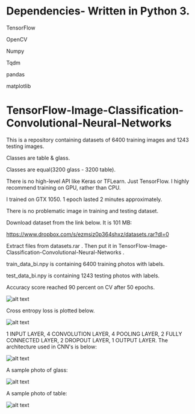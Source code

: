# Dependencies- Written in Python 3. 
TensorFlow

OpenCV

Numpy

Tqdm

pandas

matplotlib


# TensorFlow-Image-Classification-Convolutional-Neural-Networks

This is a repository containing datasets of 6400 training images and 1243 testing images. 

Classes are table & glass.

Classes are equal(3200 glass - 3200 table). 

There is no high-level API like Keras or TFLearn. Just TensorFlow. I highly recommend training on GPU, rather than CPU.

I trained on GTX 1050. 1 epoch lasted 2 minutes approximately.

There is no problematic image in training and testing dataset.

Download dataset from the link below. It is 101 MB:

https://www.dropbox.com/s/ezmsiz0p364shxz/datasets.rar?dl=0

Extract files from datasets.rar . Then put it in TensorFlow-Image-Classification-Convolutional-Neural-Networks .

train_data_bi.npy is containing 6400 training photos with labels.

test_data_bi.npy is containing 1243 testing photos with labels.

Accuracy score reached 90 percent on CV after 50 epochs.

![alt text](https://github.com/MuhammedBuyukkinaci/TensorFlow-Image-Classification-Convolutional-Neural-Networks/blob/master/accuracy.png)

Cross entropy loss is plotted below.

![alt text](https://github.com/MuhammedBuyukkinaci/TensorFlow-Image-Classification-Convolutional-Neural-Networks/blob/master/loss.png)

1 INPUT LAYER, 4 CONVOLUTION LAYER, 4 POOLING LAYER, 2 FULLY CONNECTED LAYER, 2 DROPOUT LAYER, 1 OUTPUT LAYER.
The architecture used in CNN's is below:

![alt text](https://github.com/MuhammedBuyukkinaci/TensorFlow-Image-Classification-Convolutional-Neural-Networks/blob/master/MY_ARCHITECTURE.png) 

A sample photo of glass:

![alt text](https://github.com/MuhammedBuyukkinaci/TensorFlow-Image-Classification-Convolutional-Neural-Networks/blob/master/glass_16.jpg)

A sample photo of table:

![alt text](https://github.com/MuhammedBuyukkinaci/TensorFlow-Image-Classification-Convolutional-Neural-Networks/blob/master/table_1488.jpg)
